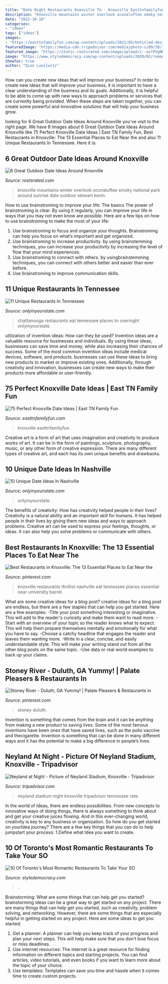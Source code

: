 ```yaml
---
title: "Date Night Restaurants Knoxville Tn - Knoxville Easttnfamilyfun"
description: "Knoxville mountains winter overlook oconaluftee smoky national park around sunrise date outdoor stewart kevin"
date: "2022-10-18"
categories:
- "ideas"
tags: ["ideas"]
images:
- "https://easttnfamilyfun.com/wp-content/uploads/2021/05/Untitled-design-2021-08-17T001508.233-1.jpg"
featuredImage: "https://media-cdn.tripadvisor.com/media/photo-s/09/39/77/4e/neyland-stadium.jpg"
featured_image: "https://static.rootsrated.com/image/upload/s--aifPVgNM--/t_rr_large_traditional/onwwpglwabigwpsly9th.jpg"
image: "https://www.styledemocracy.com/wp-content/uploads/2020/02/romantic-restaurants-2-900x894.jpg"
ShowToc: true
author: "Dion Lueilwitz"
---
```



How can you create new ideas that will improve your business?
In order to create new ideas that will improve your business, it is important to have a clear understanding of the business and its goals. Additionally, it is helpful to be able to come up with new ways to approach problems or services that are currently being provided. When these steps are taken together, you can create some powerful and innovative solutions that will help your business grow.

	

		
looking for 6 Great Outdoor Date Ideas Around Knoxville you've visit to the right page. We have 8 Images about 6 Great Outdoor Date Ideas Around Knoxville like 75 Perfect Knoxville Date Ideas | East TN Family Fun, Best Restaurants in Knoxville: The 13 Essential Places to Eat Near the and also 11 Unique Restaurants In Tennessee. Here it is:
		
    
## 6 Great Outdoor Date Ideas Around Knoxville

<img loading=lazy src="https://static.rootsrated.com/image/upload/s--aifPVgNM--/t_rr_large_traditional/onwwpglwabigwpsly9th.jpg" onerror="this.onerror=null;this.src='https://tse3.mm.bing.net/th?id=OIP.e1_giQO_Q292t9fp2XUwqwHaFj&amp;pid=15.1';" alt="6 Great Outdoor Date Ideas Around Knoxville">

_Source: rootsrated.com_

>knoxville mountains winter overlook oconaluftee smoky national park around sunrise date outdoor stewart kevin. 

	

How to use brainstroming to improve your life: The basics
The power of brainstroming is clear. By using it regularly, you can improve your life in ways that you may not even know are possible. Here are a few tips on how to use brainstroming to make the most of your life: 
1. Use brainstroming to focus and organize your thoughts. Brainstroming can help you focus on what’s important and get organized. 
2. Use brainstroming to increase productivity. by using brainstemming techniques, you can increase your productivity by increasing the level of flow that your mind experiences. 
3. Use brainstroming to connect with others. by usingbrainstemming techniques, you can connect with others better and easier than ever before. 
4. Use brainstroming to improve communication skills.

    
## 11 Unique Restaurants In Tennessee

<img loading=lazy src="https://img-aws.ehowcdn.com/700x/cdn.onlyinyourstate.com/wp-content/uploads/2016/02/Public-House-Chattanooga-700x525.jpg" onerror="this.onerror=null;this.src='https://tse4.mm.bing.net/th?id=OIP.yuRVMVVXD01bVBIfnKf2IgHaFj&amp;pid=15.1';" alt="11 Unique Restaurants In Tennessee">

_Source: onlyinyourstate.com_

>chattanooga restaurants eat tennessee places tn overnight onlyinyourstate. 

	

utilization of invention ideas: How can they be used?
Invention ideas are a valuable resource for businesses and individuals. By using these ideas, businesses can save time and money, while also increasing their chances of success. Some of the most common invention ideas include medical devices, software, and products. businesses can use these ideas to bring new products to market or improve existing ones. Additionally, through creativity and innovation, businesses can create new ways to make their products more affordable or user-friendly.

    
## 75 Perfect Knoxville Date Ideas | East TN Family Fun

<img loading=lazy src="https://easttnfamilyfun.com/wp-content/uploads/2021/05/Untitled-design-2021-08-17T001508.233-1.jpg" onerror="this.onerror=null;this.src='https://tse4.mm.bing.net/th?id=OIP.644ZPapFkZeFhEo9t9foTwHaD3&amp;pid=15.1';" alt="75 Perfect Knoxville Date Ideas | East TN Family Fun">

_Source: easttnfamilyfun.com_

>knoxville easttnfamilyfun. 

	

Creative art is a form of art that uses imagination and creativity to produce works of art. It can be in the form of paintings, sculpture, photography, music, or any other form of creative expression. There are many different types of creative art, and each has its own unique benefits and drawbacks.

    
## 10 Unique Date Ideas In Nashville

<img loading=lazy src="http://cdn.onlyinyourstate.com/wp-content/uploads/2016/05/nash-300x165.png" onerror="this.onerror=null;this.src='https://tse4.mm.bing.net/th?id=OIP.hS9ols-mfc0LZsIO9akDoAAAAA&amp;pid=15.1';" alt="10 Unique Date Ideas In Nashville">

_Source: onlyinyourstate.com_

>onlyinyourstate. 

	

The benefits of creativity: How has creativity helped people in their lives?
Creativity is a natural ability and an important skill for humans. It has helped people in their lives by giving them new ideas and ways to approach problems. Creative art can be used to express your feelings, thoughts, or ideas. It can also help you solve problems or communicate with others.

    
## Best Restaurants In Knoxville: The 13 Essential Places To Eat Near The

<img loading=lazy src="https://i.pinimg.com/originals/4f/0d/55/4f0d55631a633cbbf580443cb63395d0.jpg" onerror="this.onerror=null;this.src='https://tse4.mm.bing.net/th?id=OIP.PQ7QTeqdMNW_3fVBLHOpCwHaIW&amp;pid=15.1';" alt="Best Restaurants in Knoxville: The 13 Essential Places to Eat Near the">

_Source: pinterest.com_

>knoxville restaurants thrillist nashville eat tennessee places essential near university barrel. 

	

What are some creative ideas for a blog post?
creative ideas for a blog post are endless, but there are a few staples that can help you get started. Here are a few examples: 
-Title your post something interesting or imaginative. This will add to the reader's curiosity and make them want to read more. 
-Start with an overview of your topic so the reader knows what to expect. This will help them prepare themselves mentally and emotionally for what you have to say. 
-Choose a catchy headline that engages the reader and leaves them wanting more. 
-Write in a clear, concise, and easily understandable style. This will make your writing stand out from all the other blog posts on the same topic. 
-Use data or real world examples to back up your claims.

    
## Stoney River - Duluth, GA Yummy! | Palate Pleasers &amp; Restaurants In

<img loading=lazy src="https://s-media-cache-ak0.pinimg.com/736x/9b/51/37/9b513784bc07dd1c2a7a01cab8c9abb5--river-restaurant-restaurant-ideas.jpg" onerror="this.onerror=null;this.src='https://tse4.mm.bing.net/th?id=OIP.sDkqS6OzXZnjyqwd4kECWwHaE8&amp;pid=15.1';" alt="Stoney River - Duluth, GA Yummy! | Palate Pleasers &amp; Restaurants in">

_Source: pinterest.com_

>stoney duluth. 

	

Invention is something that comes from the brain and it can be anything from making a new product to saving lives. Some of the most famous inventions have been ones that have saved lives, such as the polio vaccine and thecigarette. Invention is something that can be done in many different ways and it has the potential to make a big difference in people’s lives.

    
## Neyland At Night - Picture Of Neyland Stadium, Knoxville - Tripadvisor

<img loading=lazy src="https://media-cdn.tripadvisor.com/media/photo-s/09/39/77/4e/neyland-stadium.jpg" onerror="this.onerror=null;this.src='https://tse2.mm.bing.net/th?id=OIP.CqRe_MxSOuaMYH6FTtJf0gHaE9&amp;pid=15.1';" alt="Neyland at Night - Picture of Neyland Stadium, Knoxville - Tripadvisor">

_Source: tripadvisor.com_

>neyland stadium night knoxville tripadvisor tennessee rate. 

	

In the world of Ideas, there are endless possibilities. From new concepts to innovative ways of doing things, there is always something to think about and get your creative juices flowing. And in this ever-changing world, creativity is key to any business or organization. So how do you get started on yourIdea journey? There are a few key things that you can do to help jumpstart your process: 1.Define what Idea you want to create.

    
## 10 Of Toronto&#039;s Most Romantic Restaurants To Take Your SO

<img loading=lazy src="https://www.styledemocracy.com/wp-content/uploads/2020/02/romantic-restaurants-2-900x894.jpg" onerror="this.onerror=null;this.src='https://tse3.mm.bing.net/th?id=OIP.UjKRbCjyijZJddXJ3vBbOwHaHW&amp;pid=15.1';" alt="10 Of Toronto&#039;s Most Romantic Restaurants To Take Your SO">

_Source: styledemocracy.com_

>. 

	

Brainstorming: What are some things that can help get you started?
brainstorming ideas can be a great way to get started on any project. There are many things that can help get you started, such as creativity, problem solving, and networking. However, there are some things that are especially helpful in getting started on any project. Here are some ideas to get you started:  
1. Get a planner: A planner can help you keep track of your progress and plan your next steps. This will help make sure that you don’t lose focus or miss deadlines. 
2. Use internet resources: The internet is a great resource for finding information on different topics and starting projects. You can find articles, video tutorials, and even books if you want to learn more about the topic of your choice. 
3. Use templates: Templates can save you time and hassle when it comes time to create custom projects.

